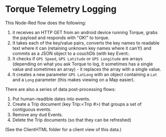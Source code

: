 Torque Telemetry Logging
========================

This Node-Red flow does the following:

1) it receives an HTTP GET from an android device running Torque, grabs the payload and responds with "OK!" to torque.
2) It takes each of the key/value pairs, converts the key names to readable text where it can (retaining unknown key names where it can't!) and commits as a JSON object to a couchDb (with key Event:<Timestamp>.
3) It checks if `GPS Speed`, `GPS Latitude` or `GPS Longitude` are arrays (depending on what you ask Torque to log, it sometimes has a single value and sometimes an array) - it replaces the array with a single value.
4) It creates a new parameter `GPS LatLong` with an object containing a `Lat` and a `Long` parameter (this makes viewing on a Map easier).


There are also a series of data post-processing flows:

1) Put human-readible dates into events.
2) Create a Trip document (key Trip:<Trip #>) that groups a set of contiguous events.
3) Remove any dud Events.
4) Delete the Trip documents (so that they can be refreshed)


(See the ClientHTML folder for a client view of this data.)
